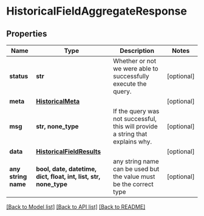 # HistoricalFieldAggregateResponse


## Properties
Name | Type | Description | Notes
------------ | ------------- | ------------- | -------------
**status** | **str** | Whether or not we were able to successfully execute the query. | [optional] 
**meta** | [**HistoricalMeta**](HistoricalMeta.md) |  | [optional] 
**msg** | **str, none_type** | If the query was not successful, this will provide a string that explains why. | [optional] 
**data** | [**HistoricalFieldResults**](HistoricalFieldResults.md) |  | [optional] 
**any string name** | **bool, date, datetime, dict, float, int, list, str, none_type** | any string name can be used but the value must be the correct type | [optional]

[[Back to Model list]](../README.md#documentation-for-models) [[Back to API list]](../README.md#documentation-for-api-endpoints) [[Back to README]](../README.md)


